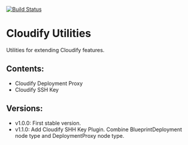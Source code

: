 [![Build Status](https://circleci.com/gh/cloudify-incubator/cloudify-utilities-plugin.svg?style=shield&circle-token=:circle-token)](https://circleci.com/gh/cloudify-incubator/cloudify-utilities-plugin)

# Cloudify Utilities

Utilities for extending Cloudify features.


## Contents:

- Cloudify Deployment Proxy
- Cloudify SSH Key


## Versions:

  - v1.0.0: First stable version.
  - v1.1.0: Add Cloudify SHH Key Plugin. Combine BlueprintDeployment node type and DeploymentProxy node type.

